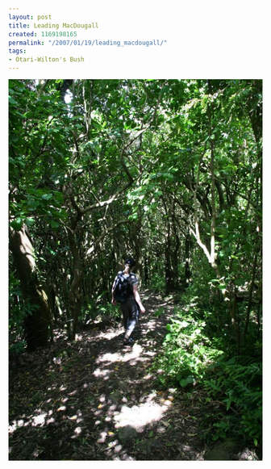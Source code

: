 ```yaml
---
layout: post
title: Leading MacDougall
created: 1169198165
permalink: "/2007/01/19/leading_macdougall/"
tags:
- Otari-Wilton's Bush
---
```


<img src="/image/images/IMG_3047.JPG"/>

